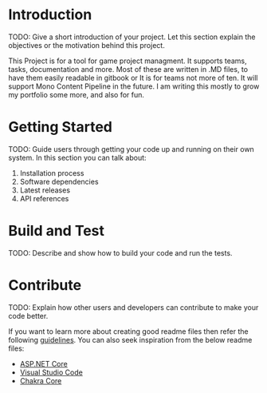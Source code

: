 # Introduction
TODO: Give a short introduction of your project. Let this section explain the objectives or the motivation behind this project. 

This Project is for a tool for game project managment. It supports teams, tasks, documentation and more. 
Most of these are written in .MD files, to have them easily readable in gitbook or  It is for teams not more of ten. 
It will support Mono Content Pipeline in the future.
I am writing this mostly to grow my portfolio some more, and also for fun.

# Getting Started
TODO: Guide users through getting your code up and running on their own system. In this section you can talk about:
1.	Installation process
2.	Software dependencies
3.	Latest releases
4.	API references

# Build and Test
TODO: Describe and show how to build your code and run the tests. 

# Contribute
TODO: Explain how other users and developers can contribute to make your code better. 

If you want to learn more about creating good readme files then refer the following [guidelines](https://www.visualstudio.com/en-us/docs/git/create-a-readme). You can also seek inspiration from the below readme files:
- [ASP.NET Core](https://github.com/aspnet/Home)
- [Visual Studio Code](https://github.com/Microsoft/vscode)
- [Chakra Core](https://github.com/Microsoft/ChakraCore)
